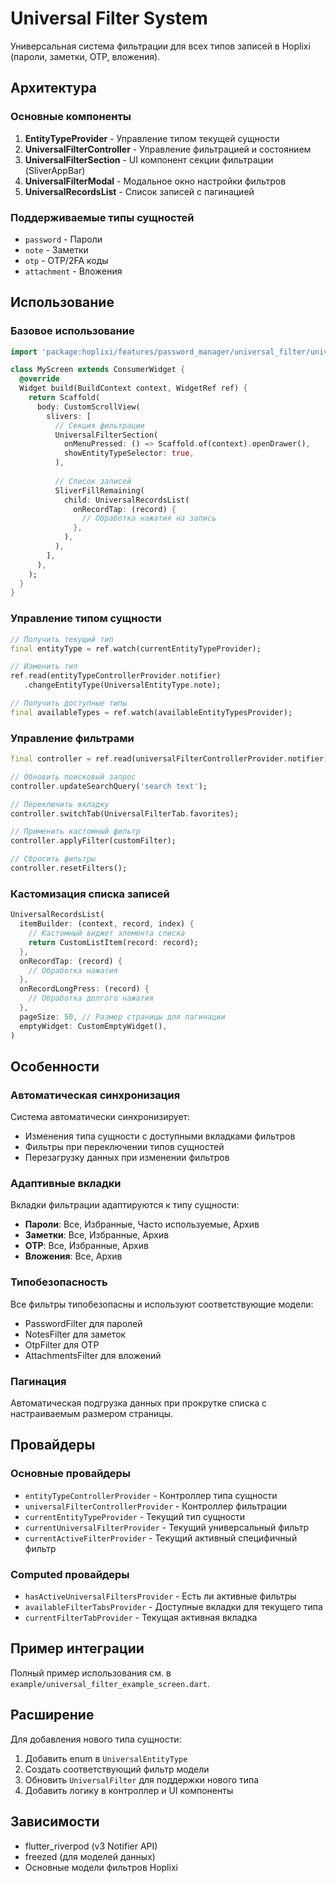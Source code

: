 # Universal Filter System

Универсальная система фильтрации для всех типов записей в Hoplixi (пароли, заметки, OTP, вложения).

## Архитектура

### Основные компоненты

1. **EntityTypeProvider** - Управление типом текущей сущности
2. **UniversalFilterController** - Управление фильтрацией и состоянием
3. **UniversalFilterSection** - UI компонент секции фильтрации (SliverAppBar)
4. **UniversalFilterModal** - Модальное окно настройки фильтров
5. **UniversalRecordsList** - Список записей с пагинацией

### Поддерживаемые типы сущностей

- `password` - Пароли
- `note` - Заметки  
- `otp` - OTP/2FA коды
- `attachment` - Вложения

## Использование

### Базовое использование

```dart
import 'package:hoplixi/features/password_manager/universal_filter/universal_filter_barrel.dart';

class MyScreen extends ConsumerWidget {
  @override
  Widget build(BuildContext context, WidgetRef ref) {
    return Scaffold(
      body: CustomScrollView(
        slivers: [
          // Секция фильтрации
          UniversalFilterSection(
            onMenuPressed: () => Scaffold.of(context).openDrawer(),
            showEntityTypeSelector: true,
          ),
          
          // Список записей
          SliverFillRemaining(
            child: UniversalRecordsList(
              onRecordTap: (record) {
                // Обработка нажатия на запись
              },
            ),
          ),
        ],
      ),
    );
  }
}
```

### Управление типом сущности

```dart
// Получить текущий тип
final entityType = ref.watch(currentEntityTypeProvider);

// Изменить тип
ref.read(entityTypeControllerProvider.notifier)
   .changeEntityType(UniversalEntityType.note);

// Получить доступные типы
final availableTypes = ref.watch(availableEntityTypesProvider);
```

### Управление фильтрами

```dart
final controller = ref.read(universalFilterControllerProvider.notifier);

// Обновить поисковый запрос
controller.updateSearchQuery('search text');

// Переключить вкладку
controller.switchTab(UniversalFilterTab.favorites);

// Применить кастомный фильтр
controller.applyFilter(customFilter);

// Сбросить фильтры
controller.resetFilters();
```

### Кастомизация списка записей

```dart
UniversalRecordsList(
  itemBuilder: (context, record, index) {
    // Кастомный виджет элемента списка
    return CustomListItem(record: record);
  },
  onRecordTap: (record) {
    // Обработка нажатия
  },
  onRecordLongPress: (record) {
    // Обработка долгого нажатия
  },
  pageSize: 50, // Размер страницы для пагинации
  emptyWidget: CustomEmptyWidget(),
)
```

## Особенности

### Автоматическая синхронизация

Система автоматически синхронизирует:
- Изменения типа сущности с доступными вкладками фильтров
- Фильтры при переключении типов сущностей
- Перезагрузку данных при изменении фильтров

### Адаптивные вкладки

Вкладки фильтрации адаптируются к типу сущности:
- **Пароли**: Все, Избранные, Часто используемые, Архив
- **Заметки**: Все, Избранные, Архив
- **OTP**: Все, Избранные, Архив
- **Вложения**: Все, Архив

### Типобезопасность

Все фильтры типобезопасны и используют соответствующие модели:
- PasswordFilter для паролей
- NotesFilter для заметок
- OtpFilter для OTP
- AttachmentsFilter для вложений

### Пагинация

Автоматическая подгрузка данных при прокрутке списка с настраиваемым размером страницы.

## Провайдеры

### Основные провайдеры

- `entityTypeControllerProvider` - Контроллер типа сущности
- `universalFilterControllerProvider` - Контроллер фильтрации
- `currentEntityTypeProvider` - Текущий тип сущности
- `currentUniversalFilterProvider` - Текущий универсальный фильтр
- `currentActiveFilterProvider` - Текущий активный специфичный фильтр

### Computed провайдеры

- `hasActiveUniversalFiltersProvider` - Есть ли активные фильтры
- `availableFilterTabsProvider` - Доступные вкладки для текущего типа
- `currentFilterTabProvider` - Текущая активная вкладка

## Пример интеграции

Полный пример использования см. в `example/universal_filter_example_screen.dart`.

## Расширение

Для добавления нового типа сущности:

1. Добавить enum в `UniversalEntityType`
2. Создать соответствующий фильтр модели
3. Обновить `UniversalFilter` для поддержки нового типа
4. Добавить логику в контроллер и UI компоненты

## Зависимости

- flutter_riverpod (v3 Notifier API)
- freezed (для моделей данных)
- Основные модели фильтров Hoplixi